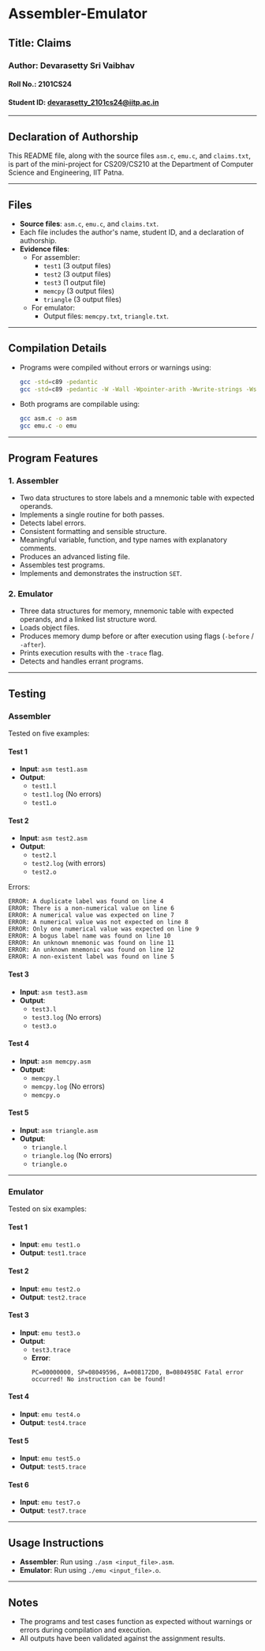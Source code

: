 # Assembler-Emulator

## Title: Claims  
### Author: Devarasetty Sri Vaibhav  
#### Roll No.: 2101CS24  
#### Student ID: [devarasetty_2101cs24@iitp.ac.in](mailto:devarasetty_2101cs24@iitp.ac.in)

---

## Declaration of Authorship  
This README file, along with the source files `asm.c`, `emu.c`, and `claims.txt`, is part of the mini-project for CS209/CS210 at the Department of Computer Science and Engineering, IIT Patna.  

---

## Files  
- **Source files**: `asm.c`, `emu.c`, and `claims.txt`.  
- Each file includes the author's name, student ID, and a declaration of authorship.  
- **Evidence files**:
  - For assembler: 
    - `test1` (3 output files)
    - `test2` (3 output files)
    - `test3` (1 output file)
    - `memcpy` (3 output files)
    - `triangle` (3 output files)
  - For emulator:
    - Output files: `memcpy.txt`, `triangle.txt`.  

---

## Compilation Details  
- Programs were compiled without errors or warnings using:
  ```bash
  gcc -std=c89 -pedantic
  gcc -std=c89 -pedantic -W -Wall -Wpointer-arith -Wwrite-strings -Wstrict-prototypes
  ```
- Both programs are compilable using:
  ```bash
  gcc asm.c -o asm
  gcc emu.c -o emu
  ```

---

## Program Features  

### 1. Assembler
- Two data structures to store labels and a mnemonic table with expected operands.  
- Implements a single routine for both passes.  
- Detects label errors.  
- Consistent formatting and sensible structure.  
- Meaningful variable, function, and type names with explanatory comments.  
- Produces an advanced listing file.  
- Assembles test programs.  
- Implements and demonstrates the instruction `SET`.  

### 2. Emulator
- Three data structures for memory, mnemonic table with expected operands, and a linked list structure word.  
- Loads object files.  
- Produces memory dump before or after execution using flags (`-before` / `-after`).  
- Prints execution results with the `-trace` flag.  
- Detects and handles errant programs.  

---

## Testing  

### Assembler  
Tested on five examples:  

#### Test 1
- **Input**: `asm test1.asm`  
- **Output**:  
  - `test1.l`  
  - `test1.log` (No errors)  
  - `test1.o`  

#### Test 2  
- **Input**: `asm test2.asm`  
- **Output**:  
  - `test2.l`  
  - `test2.log` (with errors)  
  - `test2.o`  

Errors:
```
ERROR: A duplicate label was found on line 4
ERROR: There is a non-numerical value on line 6
ERROR: A numerical value was expected on line 7
ERROR: A numerical value was not expected on line 8
ERROR: Only one numerical value was expected on line 9
ERROR: A bogus label name was found on line 10
ERROR: An unknown mnemonic was found on line 11
ERROR: An unknown mnemonic was found on line 12
ERROR: A non-existent label was found on line 5
```

#### Test 3  
- **Input**: `asm test3.asm`  
- **Output**:  
  - `test3.l`  
  - `test3.log` (No errors)  
  - `test3.o`  

#### Test 4  
- **Input**: `asm memcpy.asm`  
- **Output**:  
  - `memcpy.l`  
  - `memcpy.log` (No errors)  
  - `memcpy.o`  

#### Test 5  
- **Input**: `asm triangle.asm`  
- **Output**:  
  - `triangle.l`  
  - `triangle.log` (No errors)  
  - `triangle.o`  

---

### Emulator  
Tested on six examples:  

#### Test 1  
- **Input**: `emu test1.o`  
- **Output**: `test1.trace`  

#### Test 2  
- **Input**: `emu test2.o`  
- **Output**: `test2.trace`  

#### Test 3  
- **Input**: `emu test3.o`  
- **Output**:  
  - `test3.trace`  
  - **Error**:  
    ```
    PC=00000000, SP=08049596, A=008172D0, B=0804958C Fatal error occurred! No instruction can be found!
    ```

#### Test 4  
- **Input**: `emu test4.o`  
- **Output**: `test4.trace`  

#### Test 5  
- **Input**: `emu test5.o`  
- **Output**: `test5.trace`  

#### Test 6  
- **Input**: `emu test7.o`  
- **Output**: `test7.trace`  

---

## Usage Instructions  
- **Assembler**: Run using `./asm <input_file>.asm`.  
- **Emulator**: Run using `./emu <input_file>.o`.  

---

## Notes  
- The programs and test cases function as expected without warnings or errors during compilation and execution.  
- All outputs have been validated against the assignment results.  

